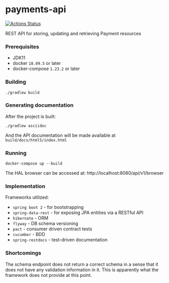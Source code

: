 # payments-api

[![Actions Status](https://github.com/rieske/payments-api/workflows/build/badge.svg)](https://github.com/rieske/payments-api/actions)

REST API for storing, updating and retrieving Payment resources

### Prerequisites

- JDK11
- docker `18.09.5` or later
- docker-compose `1.23.2` or later


### Building

`./gradlew build`

### Generating documentation

After the project is built:

`./gradlew asciidoc`

And the API documentation will be made available at `build/docs/html5/index.html`

### Running

`docker-compose up --build`

The HAL browser can be accessed at: http://localhost:8080/api/v1/browser


### Implementation

Frameworks utilized:
- `spring boot 2` - for bootstrapping
- `spring-data-rest` - for exposing JPA entities via a RESTful API
- `hibernate` - ORM
- `flyway` - DB schema versioning
- `pact` - consumer driven contract tests
- `cucumber` - BDD
- `spring-restdocs` - test-driven documentation

### Shortcomings

The schema endpoint does not return a correct schema in a sense that it does not have any validation information
in it. This is apparently what the framework does not provide at this point.

